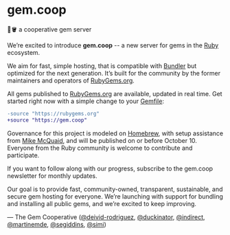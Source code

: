 # gem.coop
💎🪣 a cooperative gem server

We’re excited to introduce **gem.coop** -- a new server for gems in the [Ruby](https://ruby-lang.org/) ecosystem.

We aim for fast, simple hosting, that is compatible with [Bundler](https://bundler.io/) but optimized for the next generation. It’s built for the community by the former maintainers and operators of [RubyGems.org](https://rubygems.org/).

All gems published to [RubyGems.org](https://rubygems.org/) are available, updated in real time. Get started right now with a simple change to your [Gemfile](https://bundler.io/guides/gemfile.html):

```diff
-source "https://rubygems.org"
+source "https://gem.coop"
```

Governance for this project is modeled on [Homebrew](https://brew.sh/), with setup assistance from [Mike McQuaid](https://github.com/MikeMcQuaid), and will be published on or before October 10. Everyone from the Ruby community is welcome to contribute and participate.

If you want to follow along with our progress, subscribe to the gem.coop newsletter for monthly updates.

Our goal is to provide fast, community-owned, transparent, sustainable, and secure gem hosting for everyone. We’re launching with support for bundling and installing all public gems, and we’re excited to keep improving.

— The Gem Cooperative ([@deivid-rodriguez](https://github.com/deivid-rodriguez), [@duckinator](https://github.com/duckinator), [@indirect](https://github.com/indirect), [@martinemde](https://github.com/martinemde), [@segiddins](https://github.com/segiddins), [@simi](https://github.com/simi))
